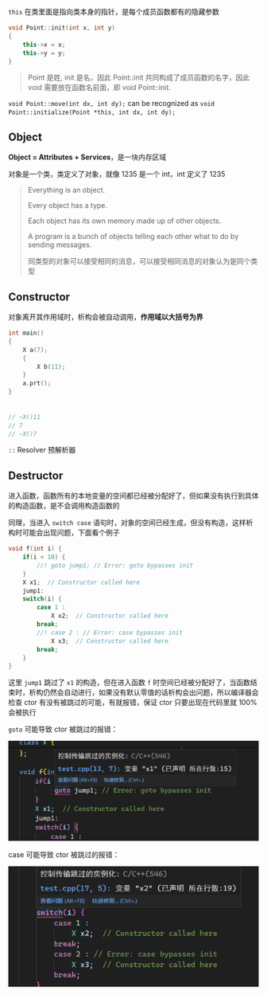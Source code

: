 `this` 在类里面是指向类本身的指针，是每个成员函数都有的隐藏参数

```cpp
void Point::init(int x, int y)
{
    this->x = x;
    this->y = y;
}
```

> Point 是姓, init 是名，因此 Point::init 共同构成了成员函数的名字，因此 void 需要放在函数名前面，即 void Point::init.

`void Point::move(int dx, int dy);` can be recognized as `void Point::initialize(Point *this, int dx, int dy);`

## Object

**Object = Attributes + Services**，是一块内存区域

对象是一个类，类定义了对象，就像 1235 是一个 int，int 定义了 1235

> Everything is an object.
>
> Every object has a type.
>
> Each object has its own memory made up of other objects.
>
> A program is a bunch of objects telling each other what to do by sending messages.
>
> 同类型的对象可以接受相同的消息，可以接受相同消息的对象认为是同个类型

## Constructor

对象离开其作用域时，析构会被自动调用，**作用域以大括号为界**

```cpp
int main()
{
    X a(7);
    {
        X b(11);
    }
    a.prt();
}


// ~X()11
// 7
// ~X()7
```

`::` Resolver 预解析器

## Destructor

进入函数，函数所有的本地变量的空间都已经被分配好了，但如果没有执行到具体的构造函数，是不会调用构造函数的

同理，当进入 `switch case` 语句时，对象的空间已经生成，但没有构造，这样析构时可能会出现问题，下面看个例子

```cpp
void f(int i) {
    if(i < 10) {
    	//! goto jump1; // Error: goto bypasses init
    }
    X x1;  // Constructor called here
    jump1:
    switch(i) {
        case 1 :
        	X x2;  // Constructor called here
        break;
    	//! case 2 : // Error: case bypasses init
       		X x3;  // Constructor called here
        break;
    }
} 
```

这里 `jump1` 跳过了 `x1` 的构造，但在进入函数 `f` 时空间已经被分配好了，当函数结束时，析构仍然会自动进行，如果没有默认零值的话析构会出问题，所以编译器会检查 ctor 有没有被跳过的可能，有就报错，保证 ctor 只要出现在代码里就 100% 会被执行

`goto` 可能导致 ctor 被跳过的报错：

<img src="https://raw.githubusercontent.com/RimLutienpeist/image-hosting/main/image-20240609205337928.png" alt="image-20240609205337928" style="zoom: 80%;" />

case 可能导致 ctor 被跳过的报错：

<img src="https://raw.githubusercontent.com/RimLutienpeist/image-hosting/main/image-20240609205431075.png" alt="image-20240609205431075" style="zoom:80%;" />
